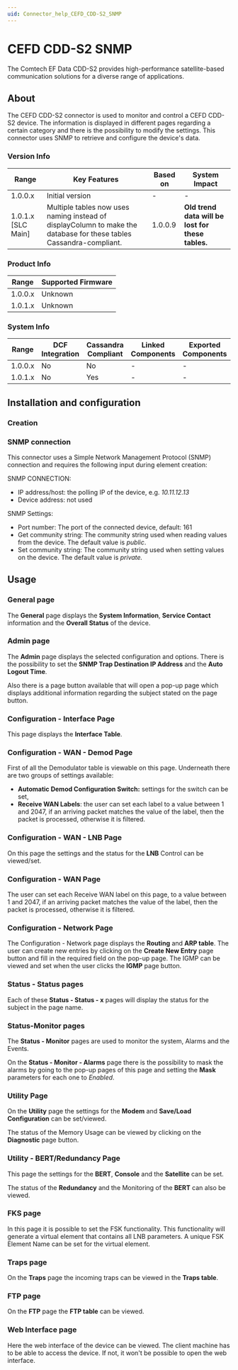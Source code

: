 ```yaml
---
uid: Connector_help_CEFD_CDD-S2_SNMP
---
```


# CEFD CDD-S2 SNMP

The Comtech EF Data CDD-S2 provides high-performance satellite-based communication solutions for a diverse range of applications.

## About

The CEFD CDD-S2 connector is used to monitor and control a CEFD CDD-S2 device. The information is displayed in different pages regarding a certain category and there is the possibility to modify the settings. This connector uses SNMP to retrieve and configure the device's data.

### Version Info

| Range              | Key Features                                                                                                        | Based on | System Impact                                     |
|--------------------|---------------------------------------------------------------------------------------------------------------------|----------|---------------------------------------------------|
| 1.0.0.x            | Initial version                                                                                                     | -        | -                                                 |
| 1.0.1.x [SLC Main] | Multiple tables now uses naming instead of displayColumn to make the database for these tables Cassandra-compliant. | 1.0.0.9  | **Old trend data will be lost for these tables.** |

### Product Info

| Range     | Supported Firmware     |
|-----------|------------------------|
| 1.0.0.x   | Unknown                |
| 1.0.1.x   | Unknown                |

### System Info

| Range     | DCF Integration     | Cassandra Compliant     | Linked Components     | Exported Components     |
|-----------|---------------------|-------------------------|-----------------------|-------------------------|
| 1.0.0.x   | No                  | No                      | -                     | -                       |
| 1.0.1.x   | No                  | Yes                     | -                     | -                       |

## Installation and configuration

### Creation

### SNMP connection

This connector uses a Simple Network Management Protocol (SNMP) connection and requires the following input during element creation:

SNMP CONNECTION:

- IP address/host: the polling IP of the device, e.g. *10.11.12.13*
- Device address: not used

SNMP Settings:

- Port number: The port of the connected device, default: 161
- Get community string: The community string used when reading values from the device. The default value is *public*.
- Set community string: The community string used when setting values on the device. The default value is *private.*

## Usage

### General page

The **General** page displays the **System Information**, **Service Contact** information and the **Overall Status** of the device.

### Admin page

The **Admin** page displays the selected configuration and options. There is the possibility to set the **SNMP Trap Destination IP Address** and the **Auto Logout Time**.

Also there is a page button available that will open a pop-up page which displays additional information regarding the subject stated on the page button.

### Configuration - Interface Page

This page displays the **Interface Table**.

### Configuration - WAN - Demod Page

First of all the Demodulator table is viewable on this page. Underneath there are two groups of settings available:

- **Automatic Demod Configuration Switch:** settings for the switch can be set,
- **Receive WAN Labels**: the user can set each label to a value between 1 and 2047, if an arriving packet matches the value of the label, then the packet is processed, otherwise it is filtered.

### Configuration - WAN - LNB Page

On this page the settings and the status for the **LNB** Control can be viewed/set.

### Configuration - WAN Page

The user can set each Receive WAN label on this page, to a value between 1 and 2047, if an arriving packet matches the value of the label, then the packet is processed, otherwise it is filtered.

### Configuration - Network Page

The Configuration - Network page displays the **Routing** and **ARP table**. The user can create new entries by clicking on the **Create New Entry** page button and fill in the required field on the pop-up page. The IGMP can be viewed and set when the user clicks the **IGMP** page button.

### Status - Status pages

Each of these **Status - Status - x** pages will display the status for the subject in the page name.

### Status-Monitor pages

The **Status - Monitor** pages are used to monitor the system, Alarms and the Events.

On the **Status - Monitor - Alarms** page there is the possibility to mask the alarms by going to the pop-up pages of this page and setting the **Mask** parameters for each one to *Enabled*.

### Utility Page

On the **Utility** page the settings for the **Modem** and **Save/Load Configuration** can be set/viewed.

The status of the Memory Usage can be viewed by clicking on the **Diagnostic** page button.

### Utility - BERT/Redundancy Page

This page the settings for the **BERT**, **Console** and the **Satellite** can be set.

The status of the **Redundancy** and the Monitoring of the **BERT** can also be viewed.

### FKS page

In this page it is possible to set the FSK functionality. This functionality will generate a virtual element that contains all LNB parameters. A unique FSK Element Name can be set for the virtual element.

### Traps page

On the **Traps** page the incoming traps can be viewed in the **Traps table**.

### FTP page

On the **FTP** page the **FTP table** can be viewed.

### Web Interface page

Here the web interface of the device can be viewed. The client machine has to be able to access the device. If not, it won't be possible to open the web
interface.
